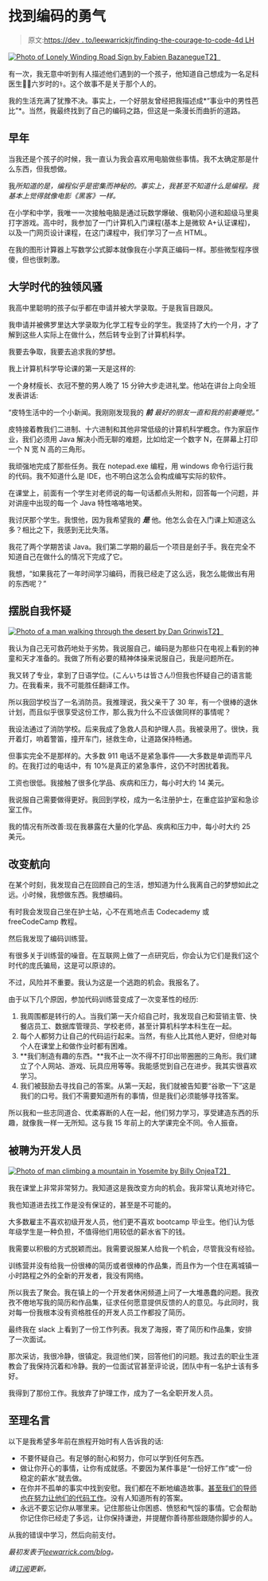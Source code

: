 # 找到编码的勇气

> 原文:[https://dev . to/leewarrickjr/finding-the-courage-to-code-4d LH](https://dev.to/leewarrickjr/finding-the-courage-to-code-4dlh)

[![Photo of Lonely Winding Road Sign by Fabien Bazanegue](../Images/7caea1c52a20fd5b63631f733b1d7d5b.png "Photo of Lonely Winding Road Sign by Fabien Bazanegue")T2】](https://leewarrick.com/blog/static/6d10004003ed837c7402cd1283b0d75b/971c4/roadsign.jpg)

有一次，我无意中听到有人描述他们遇到的一个孩子，他知道自己想成为一名足科医生👣👨六岁时的‍⚕️。这个故事不是关于那个人的。

我的生活充满了犹豫不决。事实上，一个好朋友曾经把我描述成*“事业中的男性芭比”*。当然，我最终找到了自己的编码之路，但这是一条漫长而曲折的道路。

## [](#the-early-years)早年

当我还是个孩子的时候，我一直认为我会喜欢用电脑做些事情。我不太确定那是什么东西，但我想做。

我*所知道的是，编程似乎是密集而神秘的。事实上，我甚至不知道什么是编程。我基本上觉得就像电影《黑客》一样。*

在小学和中学，我唯一一次接触电脑是通过玩数学爆破、俄勒冈小道和超级马里奥打字游戏。高中时，我参加了一门计算机入门课程(基本上是微软 A+认证课程)，以及一门网页设计课程，在这门课程中，我们学习了一点 HTML。

在我的图形计算器上写数学公式脚本就像我在小学真正编码一样。那些微型程序很傻，但也很刺激。

## [](#clueless-in-college)大学时代的独领风骚

我高中里聪明的孩子似乎都在申请并被大学录取。于是我盲目跟风。

我申请并被佛罗里达大学录取为化学工程专业的学生。我坚持了大约一个月，才了解到这些人实际上在做什么，然后转专业到了计算机科学。

我要去争取，我要去追求我的梦想。

我上计算机科学导论课的第一天是这样的:

一个身材瘦长、衣冠不整的男人晚了 15 分钟大步走进礼堂。他站在讲台上向全班发表讲话:

“皮特生活中的一个小新闻。我刚刚发现我的 ***前*** *最好的朋友一直和我的前妻睡觉。”*

皮特接着教我们二进制、十六进制和其他非常低级的计算机科学概念。作为家庭作业，我们必须用 Java 解决小而无聊的难题，比如给定一个数字 N，在屏幕上打印一个 N 宽 N 高的三角形。

我顽强地完成了那些任务。我在 notepad.exe 编程，用 windows 命令行运行我的代码。我不知道什么是 IDE，也不明白这怎么会构成编写实际的软件。

在课堂上，前面有一个学生对老师说的每一句话都点头附和，回答每一个问题，并对讲座中出现的每一个 Java 特性咯咯地笑。

我讨厌那个学生。我恨他，因为我希望我的 ***是*** 他。他怎么会在入门课上知道这么多？相比之下，我感到无比失落。

我花了两个学期苦读 Java。我们第二学期的最后一个项目是刽子手。我在完全不知道自己在做什么的情况下完成了它。

我想，“如果我花了一年时间学习编码，而我已经走了这么远，我怎么能做出有用的东西呢？”

## [](#succombing-to-selfdoubt)摆脱自我怀疑

[![Photo of a man walking through the desert by Dan Grinwis](../Images/0e45a0e0c9256ae35118af3862890681.png "Photo of a man walking through the desert by Dan Grinwis")T2】](https://leewarrick.com/blog/static/850489fa2701f344d35eca8247973d96/971c4/desert.jpg)

我认为自己无可救药地处于劣势。我说服自己，编码是为那些只在电视上看到的神童和天才准备的。我做了所有必要的精神体操来说服自己，我是问题所在。

我又转了专业，拿到了日语学位。(こんいちは皆さん!)但我也怀疑自己的语言能力。在我看来，我不可能胜任翻译工作。

所以我回学校当了一名消防员。我推理说，我父亲干了 30 年，有一个很棒的退休计划，而且似乎很享受这份工作，那么我为什么不应该做同样的事情呢？

我设法通过了消防学校。后来我成了急救人员和护理人员。我被录用了。很快，我开着灯，响着警笛，撞开车门，拯救生命，让道路保持畅通。

但事实完全不是那样的。大多数 911 电话不是紧急事件——大多数是单调而平凡的。在我打过的电话中，有 10%是真正的紧急事件，这仍不时困扰着我。

工资也很低。我接触了很多化学品、疾病和压力，每小时大约 14 美元。

我说服自己需要做得更好。我回到学校，成为一名注册护士，在重症监护室和急诊室工作。

我的情况有所改善:现在我暴露在大量的化学品、疾病和压力中，每小时大约 25 美元。

## [](#changing-course)改变航向

在某个时刻，我发现自己在回顾自己的生活，想知道为什么我离自己的梦想如此之远。小时候，我想做东西。我想编码。

有时我会发现自己坐在护士站，心不在焉地点击 Codecademy 或 freeCodeCamp 教程。

然后我发现了编码训练营。

有很多关于训练营的噪音。在互联网上做了一点研究后，你会认为它们是我们这个时代的庞氏骗局，这是可以原谅的。

不过，风险并不重要。我认为这是一个逃跑的机会。我报名了。

由于以下几个原因，参加代码训练营变成了一次变革性的经历:

1.  我周围都是转行的人。当我们第一天介绍自己时，我发现自己和营销主管、快餐店员工、数据库管理员、学校老师，甚至计算机科学本科生在一起。
2.  每个人都努力让自己的代码运行起来。当然，有些人比其他人更好，但绝对每个人在课堂上和做作业时都有困难。
3.  **我们制造有趣的东西。**我不止一次不得不打印出带圈圈的三角形。我们建立了个人网站、游戏、玩具应用等等。我能感觉到自己在进步。我其实很喜欢学习。
4.  我们被鼓励去寻找自己的答案。从第一天起，我们就被告知要“谷歌一下”这是我们的口号。我们不需要知道所有的事情，但是我们必须能够寻找答案。

所以我和一些志同道合、优柔寡断的人在一起，他们努力学习，享受建造东西的乐趣，就像我一样一无所知。这与我 15 年前上的大学课完全不同。令人振奋。

## [](#getting-hired-as-a-developer)被聘为开发人员

[![Photo of man climbing a mountain in Yosemite by Billy Onjea](../Images/25509b456bf32d88370cd866bc4f5dc9.png "Photo of man climbing a mountain in Yosemite by Billy Onjea")T2】](https://leewarrick.com/blog/static/611c7daf802a5a15a05cc4c0bd3df098/971c4/climbing.jpg)

我在课堂上非常非常努力。我知道这是我改变方向的机会。我非常认真地对待它。

我也知道进去找工作是没有保证的，甚至是不可能的。

大多数雇主不喜欢初级开发人员，他们更不喜欢 bootcamp 毕业生。他们认为低年级学生是一种负担，不值得他们用较低的薪水省下的钱。

我需要以积极的方式脱颖而出。我需要说服某人给我一个机会，尽管我没有经验。

训练营并没有给我一份很棒的简历或者很棒的作品集，而且作为一个住在离城镇一小时路程之外的全新的开发者，我没有网络。

所以我去了聚会。我在镇上的一个开发者休闲频道上问了一大堆愚蠢的问题。我孜孜不倦地写我的简历和作品集，征求任何愿意提供反馈的人的意见。与此同时，我对每一份我根本没有资格胜任的开发人员工作都投了简历。

最终我在 slack 上看到了一份工作列表。我发了海报，寄了简历和作品集，安排了一次面试。

那次采访，我很冷静，很镇定。我逗他们笑，回答他们的问题。我过去的职业生涯教会了我保持沉着和冷静。我的一位面试官甚至评论说，团队中有一名护士该有多好。

我得到了那份工作。我放弃了护理工作，成为了一名全职开发人员。

## [](#words-of-wisdom)至理名言

以下是我希望多年前在旅程开始时有人告诉我的话:

*   不要怀疑自己。有足够的耐心和努力，你可以学到任何东西。
*   做让你开心的事情，让你有成就感。不要因为某件事是“一份好工作”或“一份稳定的薪水”就去做。
*   在你并不孤单的事实中找到安慰。我们都在不断地编造故事。[甚至我们的导师也在努力让他们的代码工作](https://twitter.com/getify/status/972495616600293381)。没有人知道所有的答案。
*   永远不要忘记你从哪里来。记住那些让你困惑、愤怒和气馁的事情。它会帮助你记住你已经走了多远，让你保持谦逊，并提醒你善待那些跟随你脚步的人。

从我的错误中学习，然后向前支付。

*最初发表于[leewarrick.com/blog](https://leewarrick.com/blog/the-courage-to-code/)。*

*请[订阅](https://tinyletter.com/leewarrick)更新。*